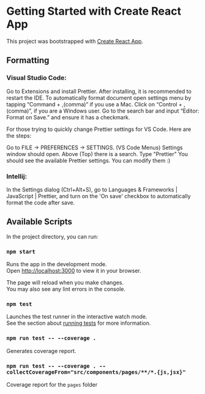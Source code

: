 # Getting Started with Create React App

This project was bootstrapped with [Create React App](https://github.com/facebook/create-react-app).

## Formatting

### Visual Studio Code:

Go to Extensions and install Prettier. After installing, it is recommended to restart the IDE.
To automatically format document open settings menu by tapping “Command + ,(comma)” if you use a Mac.
Click on “Control + ,(comma)”, if you are a Windows user. Go to the search bar and input “Editor: Format on Save.”
and ensure it has a checkmark.

For those trying to quickly change Prettier settings for VS Code. Here are the steps:

Go to FILE -> PREFERENCES -> SETTINGS. (VS Code Menus)
Settings window should open. Above (Top) there is a search. Type "Prettier"
You should see the available Prettier settings. You can modify them :)

### Intellij:

In the Settings dialog (Ctrl+Alt+S), go to Languages & Frameworks | JavaScript | Prettier,
and turn on the 'On save' checkbox to automatically format the code after save.

## Available Scripts

In the project directory, you can run:

### `npm start`

Runs the app in the development mode.\
Open [http://localhost:3000](http://localhost:3000) to view it in your browser.

The page will reload when you make changes.\
You may also see any lint errors in the console.

### `npm test`

Launches the test runner in the interactive watch mode.\
See the section about [running tests](https://facebook.github.io/create-react-app/docs/running-tests) for more information.

### `npm run test -- --coverage .`

Generates coverage report.

### `npm run test -- --coverage . --collectCoverageFrom="src/components/pages/**/*.{js,jsx}"`

Coverage report for the `pages` folder